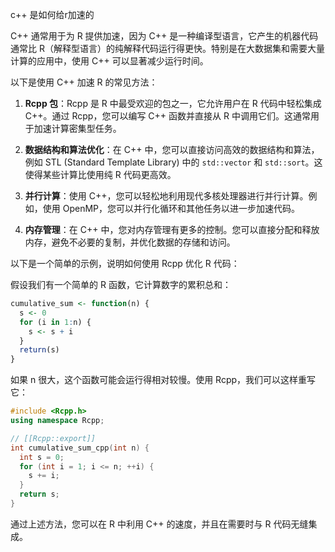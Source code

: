 c++ 是如何给r加速的

C++ 通常用于为 R 提供加速，因为 C++ 是一种编译型语言，它产生的机器代码通常比 R（解释型语言）的纯解释代码运行得更快。特别是在大数据集和需要大量计算的应用中，使用 C++ 可以显著减少运行时间。

以下是使用 C++ 加速 R 的常见方法：

1. **Rcpp 包**：Rcpp 是 R 中最受欢迎的包之一，它允许用户在 R 代码中轻松集成 C++。通过 Rcpp，您可以编写 C++ 函数并直接从 R 中调用它们。这通常用于加速计算密集型任务。

2. **数据结构和算法优化**：在 C++ 中，您可以直接访问高效的数据结构和算法，例如 STL (Standard Template Library) 中的 `std::vector` 和 `std::sort`。这使得某些计算比使用纯 R 代码更高效。

3. **并行计算**：使用 C++，您可以轻松地利用现代多核处理器进行并行计算。例如，使用 OpenMP，您可以并行化循环和其他任务以进一步加速代码。

4. **内存管理**：在 C++ 中，您对内存管理有更多的控制。您可以直接分配和释放内存，避免不必要的复制，并优化数据的存储和访问。

以下是一个简单的示例，说明如何使用 Rcpp 优化 R 代码：

假设我们有一个简单的 R 函数，它计算数字的累积总和：

```R
cumulative_sum <- function(n) {
  s <- 0
  for (i in 1:n) {
    s <- s + i
  }
  return(s)
}
```

如果 n 很大，这个函数可能会运行得相对较慢。使用 Rcpp，我们可以这样重写它：

```cpp
#include <Rcpp.h>
using namespace Rcpp;

// [[Rcpp::export]]
int cumulative_sum_cpp(int n) {
  int s = 0;
  for (int i = 1; i <= n; ++i) {
    s += i;
  }
  return s;
}
```

通过上述方法，您可以在 R 中利用 C++ 的速度，并且在需要时与 R 代码无缝集成。